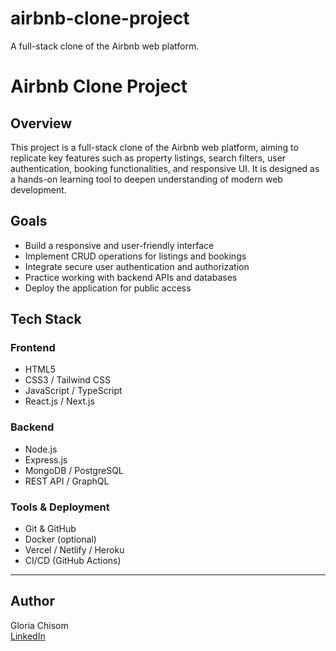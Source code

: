 # airbnb-clone-project
A full-stack clone of the Airbnb web platform.
# Airbnb Clone Project

## Overview
This project is a full-stack clone of the Airbnb web platform, aiming to replicate key features such as property listings, search filters, user authentication, booking functionalities, and responsive UI. It is designed as a hands-on learning tool to deepen understanding of modern web development.

## Goals
- Build a responsive and user-friendly interface
- Implement CRUD operations for listings and bookings
- Integrate secure user authentication and authorization
- Practice working with backend APIs and databases
- Deploy the application for public access

## Tech Stack

### Frontend
- HTML5
- CSS3 / Tailwind CSS
- JavaScript / TypeScript
- React.js / Next.js

### Backend
- Node.js
- Express.js
- MongoDB / PostgreSQL
- REST API / GraphQL

### Tools & Deployment
- Git & GitHub
- Docker (optional)
- Vercel / Netlify / Heroku
- CI/CD (GitHub Actions)

---

## Author
Gloria Chisom  
[LinkedIn](https://www.linkedin.com/in/chisom-ezeyim-708a16266)

